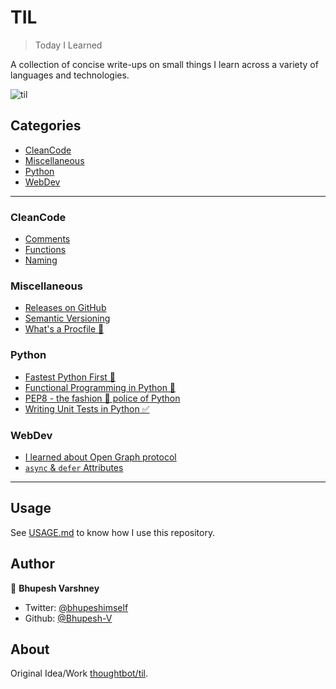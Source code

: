 # TIL

> Today I Learned

A collection of concise write-ups on small things I learn across a variety of 
languages and technologies.

![til](https://img.shields.io/badge/dynamic/json.svg?color=orange&label=TILs&query=count&url=https%3A%2F%2Fraw.githubusercontent.com%2FBhupesh-V%2Ftil%2Fmaster%2Fcount.json)



## Categories
* [CleanCode](#CleanCode)
* [Miscellaneous](#Miscellaneous)
* [Python](#Python)
* [WebDev](#WebDev)

---

### CleanCode

- [Comments](CleanCode/comments.md)
- [Functions](CleanCode/functions.md)
- [Naming](CleanCode/naming.md)

### Miscellaneous

- [Releases on GitHub](Miscellaneous/gittagging.md)
- [Semantic Versioning](Miscellaneous/semantic_versioning.md)
- [What's a Procfile 👀](Miscellaneous/procfile.md)

### Python

- [Fastest Python First 🏃](Python/fast.md)
- [Functional Programming in Python 🐍](Python/functional.md)
- [PEP8 - the fashion 💃 police of Python](Python/pep8.md)
- [Writing Unit Tests in Python ✅](Python/unittest.md)

### WebDev

- [I learned about Open Graph protocol](WebDev/OpenGraph.md)
- [`async` & `defer` Attributes](WebDev/async_defer.md)

---

## Usage
See [USAGE.md](https://github.com/Bhupesh-V/til/blob/master/USAGE.md) to know how I use this repository.

## Author

👥 **Bhupesh Varshney**

- Twitter: [@bhupeshimself](https://twitter.com/bhupeshimself)
- Github: [@Bhupesh-V](https://github.com/Bhupesh-V)

## About

Original Idea/Work [thoughtbot/til](https://github.com/thoughtbot/til).
